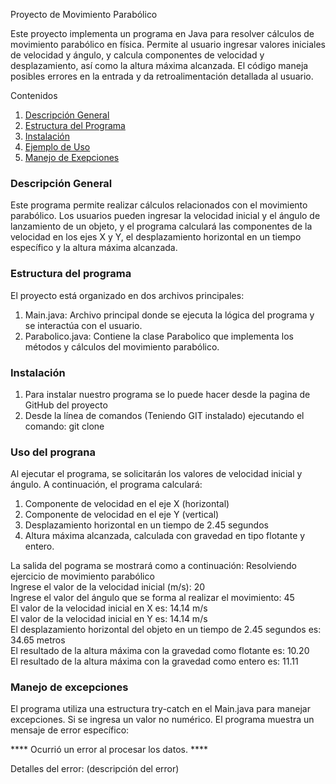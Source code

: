Proyecto de Movimiento Parabólico

Este proyecto implementa un programa en Java para resolver cálculos de movimiento parabólico en física. Permite al usuario ingresar valores iniciales de velocidad y ángulo, y calcula componentes de velocidad y desplazamiento, así como la altura máxima alcanzada. El código maneja posibles errores en la entrada y da retroalimentación detallada al usuario.

Contenidos

1. [Descripción General](#descripción-general)
2. [Estructura del Programa](#estructura-del-programa)
3. [Instalación](#instalación)
4. [Ejemplo de Uso](#ejemplo-de-uso)
6. [Manejo de Exepciones](#manejo-de-excepciones)

### Descripción General

Este programa permite realizar cálculos relacionados con el movimiento parabólico. Los usuarios pueden ingresar la velocidad inicial y el ángulo de lanzamiento de un objeto, y el programa calculará las componentes de la velocidad en los ejes X y Y, el desplazamiento horizontal en un tiempo específico y la altura máxima alcanzada.

### Estructura del programa

El proyecto está organizado en dos archivos principales:
  1. Main.java: Archivo principal donde se ejecuta la lógica del programa y se interactúa con el usuario.
  2. Parabolico.java: Contiene la clase Parabolico que implementa los métodos y cálculos del movimiento parabólico.
     
### Instalación

1. Para instalar nuestro programa se lo puede hacer desde la pagina de GitHub del proyecto
2. Desde la línea de comandos (Teniendo GIT instalado) ejecutando el comando: git clone

### Uso del prograna

Al ejecutar el programa, se solicitarán los valores de velocidad inicial y ángulo. A continuación, el programa calculará:
  1. Componente de velocidad en el eje X (horizontal)
  2. Componente de velocidad en el eje Y (vertical)
  3. Desplazamiento horizontal en un tiempo de 2.45 segundos
  4. Altura máxima alcanzada, calculada con gravedad en tipo flotante y entero.
     
La salida del pograma se mostrará como a continuación:
    Resolviendo ejercicio de movimiento parabólico  
    Ingrese el valor de la velocidad inicial (m/s): 20  
    Ingrese el valor del ángulo que se forma al realizar el movimiento: 45  
    El valor de la velocidad inicial en X es: 14.14 m/s  
    El valor de la velocidad inicial en Y es: 14.14 m/s  
    El desplazamiento horizontal del objeto en un tiempo de 2.45 segundos es: 34.65 metros  
    El resultado de la altura máxima con la gravedad como flotante es: 10.20  
    El resultado de la altura máxima con la gravedad como entero es: 11.11  

### Manejo de excepciones

El programa utiliza una estructura try-catch en el Main.java para manejar excepciones. Si se ingresa un valor no numérico. 
El programa muestra un mensaje de error específico:

**** Ocurrió un error al procesar los datos. ****

Detalles del error: (descripción del error)

